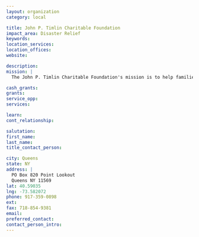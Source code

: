 ```yaml
---
layout: organization
category: local

title: John P. Timlin Charitable Foundation
impact_area: Disaster Relief
keywords: 
location_services: 
location_offices: 
website: 

description: 
mission: |
  The John P. Timlin Charitable Foundation's mission is to help families in need by giving out monetary contributions to families in increments of $500.00 to turn on utilities, buy groceries and pay medical bills.  The organization was started by the childhood friends of John P. Timlin, who was killed in an automobile accident.  These friends felt that Mr. Timlin was such a good friend to all and was very generous to the needy.  They wanted Mr. Timlin's generosity to continue even after his death.

cash_grants: 
grants: 
service_opp: 
services: 

learn: 
cont_relationship: 

salutation: 
first_name: 
last_name: 
title_contact_person: 

city: Queens
state: NY
address: |
  PO Box 820 Point Lookout     
  Queens NY 11569
lat: 40.59035
lng: -73.582072
phone: 917-359-0898
ext: 
fax: 718-854-9381
email: 
preferred_contact: 
contact_person_intro: 
---
```

